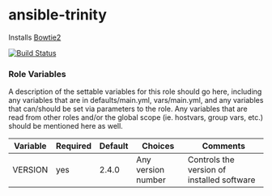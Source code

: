 # ansible-trinity

Installs [Bowtie2](http://bowtie-bio.sourceforge.net/bowtie2/index.shtml)

[![Build Status](https://travis-ci.org/CyVerse-Ansible/ansible-trinity.svg?branch=master)](https://travis-ci.org/CyVerse-Ansible/ansible-trinity)

### Role Variables

A description of the settable variables for this role should go here, including any variables that are in defaults/main.yml, vars/main.yml, and any variables that can/should be set via parameters to the role. Any variables that are read from other roles and/or the global scope (ie. hostvars, group vars, etc.) should be mentioned here as well.

| Variable                | Required | Default | Choices                   | Comments                                   |
|-------------------------|----------|---------|---------------------------|--------------------------------------------|
| VERSION                 | yes      | 2.4.0   | Any version number        | Controls the version of installed software |
